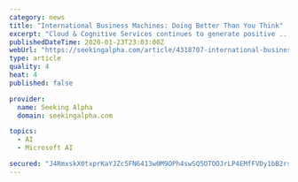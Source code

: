 ```yaml
---
category: news
title: "International Business Machines: Doing Better Than You Think"
excerpt: "Cloud & Cognitive Services continues to generate positive ... Granted, the cloud growth rate does not match that of Amazon (AMZN), Microsoft (MSFT), or Google (GOOG). But still, in Q4 2019 ..."
publishedDateTime: 2020-01-23T23:03:00Z
webUrl: "https://seekingalpha.com/article/4318707-international-business-machines-better-you-think"
type: article
quality: 4
heat: 4
published: false

provider:
  name: Seeking Alpha
  domain: seekingalpha.com

topics:
  - AI
  - Microsoft AI

secured: "J4RmxskX0txprKaYJZc5FN6413w0M9OPh4swSQ5OTOOJrLP4EMfFVDy1bB2rszuCsy+DWn7oaJfiYJZx5y12sISjyAiiRrPy3dE5MOEwBnTUG5tJRsqMznpRZnDMJagVAQQzYf1JqDl8klWoBf6ihradVEG2wA+9mQSuGtC6u0FRSEOC5sKApcEtANO49NuAET0aFjKm1YYd7qw4gaiInWxwUD5QOFjLJauNjJXAt21D5fPAKFsnh3TIvjVhBAt/S7LgCiotsN2OlrRypHdhmpOFCFBUgGVTeugPcW/VpDid/1QcSDwPVPJ0sGJu4gIG;Dv7ugTyHaN5g29XzhT6a2A=="
---
```


